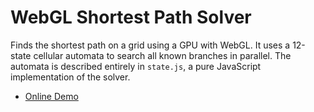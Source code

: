 # WebGL Shortest Path Solver

Finds the shortest path on a grid using a GPU with WebGL. It uses a
12-state cellular automata to search all known branches in parallel.
The automata is described entirely in `state.js`, a pure JavaScript
implementation of the solver.

* [Online Demo](http://skeeto.github.io/webgl-path-solver/)
